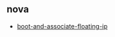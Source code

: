 
## nova
- [boot-and-associate-floating-ip](https://godleon.github.io/osp_test_results/0.2.95/nova/boot-and-associate-floating-ip.html)

